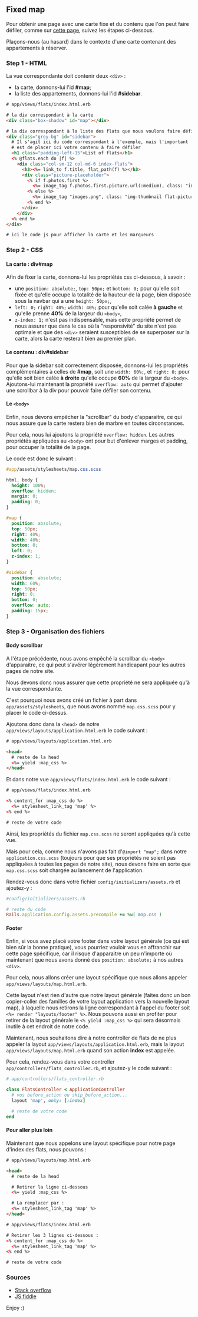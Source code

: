 ## Fixed map

Pour obtenir une page avec une carte fixe et du contenu que l'on peut faire défiler, comme sur [cette page](http://airbnbflo.herokuapp.com/flats), suivez les étapes ci-dessous.

Plaçons-nous (au hasard) dans le contexte d'une carte contenant des appartements à réserver.

### Step 1 - HTML

La vue correspondante doit contenir deux ```<div>``` :
- la carte, donnons-lui l'id **#map**;
- la liste des appartements, donnons-lui l'id **#sidebar**.

```html
# app/views/flats/index.html.erb

# la div correspondant à la carte
<div class="box-shadow" id="map"></div>

# la div correspondant à la liste des flats que nous voulons faire défiler
<div class="grey-bg" id="sidebar">
  # Il s'agit ici du code correspondant à l'exemple, mais l'important
  # est de placer ici votre contenu à faire défiler
  <h1 class="padding-left-15">List of flats</h1>
  <% @flats.each do |f| %>
    <div class="col-sm-12 col-md-6 index-flats">
      <h3><%= link_to f.title, flat_path(f) %></h3>
      <div class="picture-placeholder">
        <% if f.photos.first %>
          <%= image_tag f.photos.first.picture.url(:medium), class: "img-thumbnail"%>
        <% else %>
          <%= image_tag "images.png", class: "img-thumbnail flat-picture" %>
        <% end %>
      </div>
    </div>
  <% end %>
</div>

# ici le code js pour afficher la carte et les marqueurs
```

### Step 2 - CSS

#### La carte : **div#map**

Afin de fixer la carte, donnons-lui les propriétés css ci-dessous, à savoir :
- une ```position: absolute;```, ```top: 50px;``` et ```bottom: 0;``` pour qu'elle soit fixée et qu'elle occupe la totalité de la hauteur de la page, bien disposée sous la navbar qui a une ```height: 50px;```,
- ```left: 0;``` ```right: 40%;``` ```width: 40%;``` pour qu'elle soit calée **à gauche** et qu'elle prenne **40%** de la largeur du ```<body>```,
- ```z-index: 1;``` n'est pas indispensable, mais cette propriété permet de nous assurer que dans le cas où la "responsivité" du site n'est pas optimale et que des ```<div>``` seraient susceptibles de se superposer sur la carte, alors la carte resterait bien au premier plan.

#### Le contenu : **div#sidebar**

Pour que la sidebar soit correctement disposée, donnons-lui les propriétés complémentaires à celles de **#map**, soit une ```width: 60%;```, et ```right: 0;``` pour qu'elle soit bien calée **à droite** qu'elle occupe **60%** de la largeur du ```<body>```.
Ajoutons-lui maintenant la propriété ```overflow: auto``` qui permet d'ajouter une scrollbar à la div pour pouvoir faire défiler son contenu.

#### Le **```<body>```**

Enfin, nous devons empêcher la "scrollbar" du body d'apparaitre, ce qui nous assure que la carte restera bien de marbre en toutes circonstances.

Pour cela, nous lui ajoutons la propriété ```overflow: hidden```.
Les autres propriétés appliquées au ```<body>``` ont pour but d'enlever marges et padding, pour occuper la totalité de la page.

Le code est donc le suivant :

```css
#app/assets/stylesheets/map.css.scss

html, body {
  height: 100%;
  overflow: hidden;
  margin: 0;
  padding: 0;
}

#map {
  position: absolute;
  top: 50px;
  right: 40%;
  width: 40%;
  bottom: 0;
  left: 0;
  z-index: 1;
}

#sidebar {
  position: absolute;
  width: 60%;
  top: 50px;
  right: 0;
  bottom: 0;
  overflow: auto;
  padding: 15px;
}
```

### Step 3 - Organisation des fichiers

#### Body scrollbar

A l'étape précédente, nous avons empêché la scrollbar du ```<body>``` d'apparaitre, ce qui peut s'avérer légèrement handicapant pour les autres pages de notre site.

Nous devons donc nous assurer que cette propriété ne sera appliquée qu'à la vue correspondante.

C'est pourquoi nous avons créé un fichier à part dans ```app/assets/stylesheets```, que nous avons nommé ```map.css.scss``` pour y placer le code ci-dessus.

Ajoutons donc dans la ```<head>``` de notre ```app/views/layouts/application.html.erb``` le code suivant :

```html
# app/views/layouts/application.html.erb

<head>
  # reste de la head
  <%= yield :map_css %>
</head>
```

Et dans notre vue ```app/views/flats/index.html.erb``` le code suivant :

```html
# app/views/flats/index.html.erb

<% content_for :map_css do %>
  <%= stylesheet_link_tag 'map' %>
<% end %>

# reste de votre code

```

Ainsi, les propriétés du fichier ```map.css.scss``` ne seront appliquées qu'à cette vue.

Mais pour cela, comme nous n'avons pas fait d'```@import "map";``` dans notre ```application.css.scss``` (toujours pour que ses propriétés ne soient pas appliquées à toutes les pages de notre site), nous devons faire en sorte que ```map.css.scss``` soit chargée au lancement de l'application.

Rendez-vous donc dans votre fichier ```config/initializers/assets.rb``` et ajoutez-y :

```ruby
#config/initializers/assets.rb

# reste du code
Rails.application.config.assets.precompile += %w( map.css )
```

#### Footer

Enfin, si vous avez placé votre footer dans votre layout générale (ce qui est bien sûr la bonne pratique), vous pourriez vouloir vous en affranchir sur cette page spécifique, car il risque d'apparaitre un peu n'importe où maintenant que nous avons donné des ```position: absolute;``` à nos autres ```<div>```.

Pour cela, nous allons créer une layout spécifique que nous allons appeler ```app/views/layouts/map.html.erb```.

Cette layout n'est rien d'autre que notre layout générale (faites donc un bon copier-coller des familles de votre layout application vers la nouvelle layout map), à laquelle nous retirons la ligne correspondant à l'appel du footer soit ```<%= render "layouts/footer" %>```. Nous pouvons aussi en profiter pour retirer de la layout générale le ```<% yield :map_css %>``` qui sera désormais inutile à cet endroit de notre code.

Maintenant, nous souhaitons dire à notre controller de flats de ne plus appeler la layout ```app/views/layouts/application.html.erb```, mais la layout ```app/views/layouts/map.html.erb``` quand son action **index** est appelée.

Pour cela, rendez-vous dans votre controller ```app/controllers/flats_controller.rb```, et ajoutez-y le code suivant :

```ruby
# app/controllers/flats_controller.rb

class FlatsController < ApplicationController
  # vos before_action ou skip_before_action...
  layout 'map', only: [:index]

  # reste de votre code
end
```

#### Pour aller plus loin

Maintenant que nous appelons une layout spécifique pour notre page d'index des flats, nous pouvons :

```html
# app/views/layouts/map.html.erb

<head>
  # reste de la head

  # Retirer la ligne ci-dessous
  <%= yield :map_css %>

  # La remplacer par :
  <%= stylesheet_link_tag 'map' %>
</head>
```


```html
# app/views/flats/index.html.erb

# Retirer les 3 lignes ci-dessous :
<% content_for :map_css do %>
  <%= stylesheet_link_tag 'map' %>
<% end %>

# reste de votre code
```

### Sources

- [Stack overflow](http://stackoverflow.com/questions/15147378/position-google-maps-with-sidebar-on-right-and-fixed-header-on-top)
- [JS fiddle](http://jsfiddle.net/kuXYq/4/)

Enjoy :)